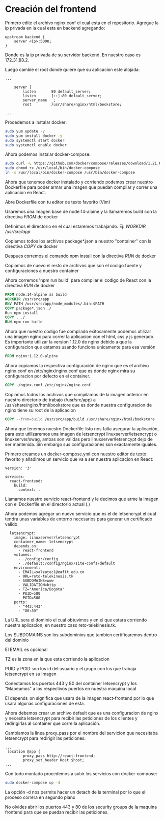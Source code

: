 # Creación del frontend

Primero edite el archivo nginx.conf el cual esta en el repositorio.
Agregue la ip privada en la cual esta en backend agregando:

```
upstream backend {
    server <ip>:5000;
}

```

Donde <ip> es la ip privada de su servidor backend. En nuestro caso es 172.31.88.2.

Luego cambie el root donde quiere que su aplicacion este alojada:

```
...

    server {
        listen       80 default_server;
        listen       [::]:80 default_server;
        server_name  _;
        root         /usr/share/nginx/html/bookstore;

...
```

Procedemos a instalar docker:

```bash
sudo yum update -y
sudo yum install docker -y
sudo systemctl start docker
sudo systemctl enable docker
```

Ahora podemos instalar docker-compose:

```bash
sudo curl -L https://github.com/docker/compose/releases/download/1.21.0/docker-compose-`uname -s`-`uname -m` | sudo tee /usr/local/bin/docker-compose
sudo chmod +x /usr/local/bin/docker-compose
ln -s /usr/local/bin/docker-compose /usr/bin/docker-compose
```

Ahora que tenemos docker instalado y corriendo podemos crear nuestro Dockerfile para poder armar una imagen que puedan compilar y correr una aplicación en React.

Abre Dockerfile con tu editor de texto favorito (Vim)

Usaremos una imagen base de node:14-alpine y la llamaremos build con la directiva *FROM* de docker

Definimos el directorio en el cual estaremos trabajando. Ej: *WORKDIR /usr/src/app*

Copiamos todos los archivos package\*.json a nuestro "container" con la directiva *COPY* de docker

Despues corremos el comando npm install con la directiva *RUN* de docker

Copiamos de nuevo el resto de archivos que son el codigo fuente y configuraciones a nuestro container

Ahora corremos 'npm run build' para compilar el codigo de React con la directiva *RUN* de docker

```dockerfile
FROM node:14-alpine as build
WORKDIR /usr/src/app
ENV PATH /usr/src/app/node_modules/.bin:$PATH
COPY package*.json ./
Run npm install
COPY . ./
RUN npm run build
```

Ahora que nuestro codigo fue compilado exitosamente podemos utilizar una imagen nginx para correr la aplicacion con el html, css y js generado.
Es importante utilizar la version 1.12.0 de nginx debido a que la configuracion que estamos usando funciona unicamente para esa versión
```dockerfile
FROM nginx:1.12.0-alpine
```


Ahora copiamos la respectiva configuración de nginx que es el archivo nginx.conf en /etc/nginx/nginx.conf que es donde nginx mira su configuracion por defecto en el container.

```dockerfile
COPY ./nginx.conf /etc/nginx/nginx.conf
```

Copiamos todos los archivos que compilamos de la imagen anterior en nuestro directorio de trabajo (/usr/src/app) a /usr/share/nginx/html/bookstore que es donde nuestra configuracion de nginx tiene su root de la aplicacion

```dockerfile
COPY --from=build /usr/src/app/build /usr/share/nginx/html/bookstore
```

Ahora que tenemos nuestro Dockerfile listo nos falta asegurar la aplicación, para esto utilizaremos una imagen de letsencrypt linuxserver/letsencrypt o linuxserver/swag,
ambas son validas pero linuxserver/letsencypt dejo de ser mantenida. Sin embargo sus configuraciones son exactamente iguales.


Primero creamos un docker-compose.yml con nuestro editor de texto favorito y añadimos un servicio que va a ser nuestra aplicacion en React:


```
version: '3'

services:
  react-frontend:
    build:
      context: .
```

Llamamos nuestro servicio react-frontend y le decimos que arme la imagen con el Dockerfile en el directorio actual (.)

Ahora podemos agregar un nuevo servicio que es el de letsencrypt el cual tendra unas variables de entorno necesarios para generar un certificado valido.

```
  letsencrypt:
    image: linuxserver/letsencrypt
    container_name: letsencrypt
    depends_on:
      - react-frontend
    volumes:
      - ./config:/config
      - ./default:/config/nginx/site-confs/default
    environment:
      - EMAIL=salzatec1@eafit.edu.co
      - URL=reto-telekinesis.tk
      - SUBDOMAINS=www
      - VALIDATION=http
      - TZ="America/Bogota"
      - PUID=500
      - PGID=500
    ports:
      - "443:443"
      - "80:80"
```

La URL sera el dominio el cual obtuvimos y en el que estara corriendo nuestra aplicacion, en nuestro caso reto-telekinesis.tk.

Los SUBDOMAINS son los subdominios que tambien certificaremos dentro del dominio

El EMAIL es opcional

TZ es la zona en la que esta corriendo la aplicacion

PUID y PGID son los id del usuario y el grupo con los que trabaja letsencrypt en su imagen

Conectamos los puertos 443 y 80 del container letsencrypt y los "Mapeamos" a los respectivos puertos en nuestra maquina local

El depends_on significa que usara de la imagen react-frontend por lo que usara algunas configuraciones de esta.

Ahora debemos crear un archivo default que es una configuracion de nginx y necesita letsencrypt para recibir las peticiones de los clientes y redirigirlas al container que corre la aplicación.

Cambiamos la linea proxy_pass por el nombre del servicion que necesitaba letsencrypt para redirigir las peticiones.


```
...
 location @app {
        proxy_pass http://react-frontend;
        proxy_set_header Host $host;
...
```

Con todo montado procedemos a subir los servicios con docker-compose:

```bash
sudo docker-compose up -d
```

La opción -d nos permite hacer un detach de la terminal por lo que el proceso correra en segundo plano

No olvides abrir los puertos 443 y 80 de los security groups de la maquina frontend para que se puedan recibir las peticiones.
